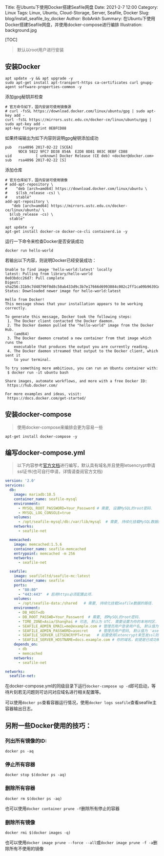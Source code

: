 Title: 在Ubuntu下使用Docker搭建Seafile网盘
Date: 2021-2-7 12:00
Category: Linux
Tags: Linux, Ubuntu, Cloud-Storage, Server, Seafile, Docker
Slug: blog/install_seafile_by_docker
Author: BobAnkh
Summary: 在Ubuntu下使用Docker搭建Seafile网盘，并使用docker-compose进行编排
Illustration: background.jpg

[TOC]

> 默认以root用户进行安装

## 安装Docker

```shell
apt update -y && apt upgrade -y
sudo apt-get install apt-transport-https ca-certificates curl gnupg-agent software-properties-common -y
```

添加gpg秘钥并检查

```shell
# 官方命令如下，国内安装可使用镜像源
# curl -fsSL https://download.docker.com/linux/ubuntu/gpg | sudo apt-key add -
curl -fsSL https://mirrors.ustc.edu.cn/docker-ce/linux/ubuntu/gpg | sudo apt-key add -
apt-key fingerprint 0EBFCD88
```

如果终端输出为如下内容则说明gpg秘钥添加成功

```console
pub   rsa4096 2017-02-22 [SCEA]
      9DC8 5822 9FC7 DD38 854A  E2D8 8D81 803C 0EBF CD88
uid           [ unknown] Docker Release (CE deb) <docker@docker.com>
sub   rsa4096 2017-02-22 [S]
```

添加仓库

```shell
# 官方仓库如下，国内安装可使用镜像
# add-apt-repository \
#    "deb [arch=amd64] https://download.docker.com/linux/ubuntu \
#    $(lsb_release -cs) \
#    stable"
add-apt-repository \
   "deb [arch=amd64] https://mirrors.ustc.edu.cn/docker-ce/linux/ubuntu/ \
  $(lsb_release -cs) \
  stable"
```

```shell
apt update -y
apt-get install docker-ce docker-ce-cli containerd.io -y
```

运行一下命令来检查Docker是否安装成功

```shell
docker run hello-world
```

若输出以下内容，则说明Docker已经安装成功：

```console
Unable to find image 'hello-world:latest' locally
latest: Pulling from library/hello-world
0e03bdcc26d7: Pull complete
Digest: sha256:31b9c7d48790f0d8c50ab433d9c3b7e17666d6993084c002c2ff1ca09b96391d
Status: Downloaded newer image for hello-world:latest

Hello from Docker!
This message shows that your installation appears to be working correctly.

To generate this message, Docker took the following steps:
 1. The Docker client contacted the Docker daemon.
 2. The Docker daemon pulled the "hello-world" image from the Docker Hub.
    (amd64)
 3. The Docker daemon created a new container from that image which runs the
    executable that produces the output you are currently reading.
 4. The Docker daemon streamed that output to the Docker client, which sent it
    to your terminal.

To try something more ambitious, you can run an Ubuntu container with:
 $ docker run -it ubuntu bash

Share images, automate workflows, and more with a free Docker ID:
 https://hub.docker.com/

For more examples and ideas, visit:
 https://docs.docker.com/get-started/
```

## 安装docker-compose

> 使用docker-compose来编排会更为容易一些

```shell
apt-get install docker-compose -y
```

## 编写docker-compose.yml

> 以下内容参考[官方文档](https://cloud.seafile.com/published/seafile-manual-cn/docker/%E7%94%A8Docker%E9%83%A8%E7%BD%B2Seafile.md)进行编写，默认具有域名并且使用letsencrypt申请ssl证书(也可自行申请，详情请查阅官方文档)

```yaml
version: '2.0'
services:
  db:
    image: mariadb:10.5
    container_name: seafile-mysql
    environment:
      - MYSQL_ROOT_PASSWORD=Your_Password # 需要, 设置MySQL的root密码.
      - MYSQL_LOG_CONSOLE=true
    volumes:
      - /opt/seafile-mysql/db:/var/lib/mysql  # 需要, 持续化挂载MySQL数据的路径.
    networks:
      - seafile-net

  memcached:
    image: memcached:1.5.6
    container_name: seafile-memcached
    entrypoint: memcached -m 256
    networks:
      - seafile-net

  seafile:
    image: seafileltd/seafile-mc:latest
    container_name: seafile
    ports:
      - "80:80"
      - "443:443"  # 启用https必须配置此项.
    volumes:
      - /opt/seafile-data:/shared   # 需要, 持续化挂载Seafile数据的路径.
    environment:
      - DB_HOST=db
      - DB_ROOT_PASSWD=Your_Password  # 需要, 即MySQL的root密码.
      - TIME_ZONE=Asia/Shanghai # 可选, 默认为 UTC. 需要设置为你的本地时区.
      - SEAFILE_ADMIN_EMAIL=me@example.com # 管理员用户登录用户名, 默认值为 'me@example.com'.
      - SEAFILE_ADMIN_PASSWORD=asecret     # 管理员用户密码, 默认值为 'asecret'.
      - SEAFILE_SERVER_LETSENCRYPT=true   # 如要使用letencrypt来签发ssl则须改为true
      - SEAFILE_SERVER_HOSTNAME=docs.example.com # 你的域名，前提是已成功解析
    depends_on:
      - db
      - memcached
    networks:
      - seafile-net

networks:
  seafile-net:
```

在docker-compose.yml的同级目录下运行`docker-compose up -d`即可启动，等待片刻若无问题则可访问对应域名进行相关配置等。

可以使用`docker ps`查看容器运行情况，使用`docker logs seafile`查看seafile主容器输出日志。

## 另附一些Docker使用的技巧：

### 列出所有镜像的ID:

```shell
docker ps -aq
```

### 停止所有容器

```shell
docker stop $(docker ps -aq)
```

### 删除所有容器

```shell
docker rm $(docker ps -aq)
```

也可以使用`docker container prune -f`删除所有停止的容器

### 删除所有镜像

```shell
docker rmi $(docker images -q)
```

也可以使用`docker image prune --force --all`或`docker image prune -f -a`删除所有不使用的镜像
